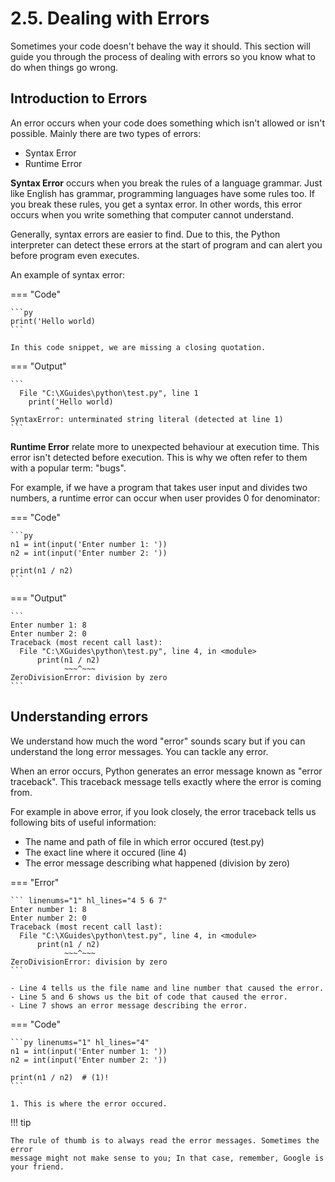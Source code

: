 # 2.5. Dealing with Errors
Sometimes your code doesn't behave the way it should. This section will guide you
through the process of dealing with errors so you know what to do when things go wrong.

## Introduction to Errors
An error occurs when your code does something which isn't allowed or isn't possible. Mainly
there are two types of errors:

- Syntax Error
- Runtime Error

**Syntax Error** occurs when you break the rules of a language grammar. Just like English
has grammar, programming languages have some rules too. If you break these rules, you get
a syntax error. In other words, this error occurs when you write something that computer
cannot understand.

Generally, syntax errors are easier to find. Due to this, the Python interpreter
can detect these errors at the start of program and can alert you before program
even executes.

An example of syntax error:

=== "Code"

    ```py
    print('Hello world)
    ```

    In this code snippet, we are missing a closing quotation.

=== "Output"

    ```
      File "C:\XGuides\python\test.py", line 1
        print('Hello world)
              ^
    SyntaxError: unterminated string literal (detected at line 1)
    ```

**Runtime Error** relate more to unexpected behaviour at execution time. This error
isn't detected before execution. This is why we often refer to them with a popular
term: "bugs".

For example, if we have a program that takes user input and divides two numbers, a
runtime error can occur when user provides 0 for denominator:

=== "Code"

    ```py
    n1 = int(input('Enter number 1: '))
    n2 = int(input('Enter number 2: '))

    print(n1 / n2)
    ```

=== "Output"

    ```
    Enter number 1: 8
    Enter number 2: 0
    Traceback (most recent call last):
      File "C:\XGuides\python\test.py", line 4, in <module>
          print(n1 / n2)
                ~~~^~~~
    ZeroDivisionError: division by zero
    ```

## Understanding errors
We understand how much the word "error" sounds scary but if you can understand the
long error messages. You can tackle any error.

When an error occurs, Python generates an error message known as "error traceback". This
traceback message tells exactly where the error is coming from.

For example in above error, if you look closely, the error traceback tells us following
bits of useful information:

- The name and path of file in which error occured (test.py)
- The exact line where it occured (line 4)
- The error message describing what happened (division by zero)

=== "Error"

    ``` linenums="1" hl_lines="4 5 6 7"
    Enter number 1: 8
    Enter number 2: 0
    Traceback (most recent call last):
      File "C:\XGuides\python\test.py", line 4, in <module>
          print(n1 / n2)
                ~~~^~~~
    ZeroDivisionError: division by zero
    ```

    - Line 4 tells us the file name and line number that caused the error.
    - Line 5 and 6 shows us the bit of code that caused the error.
    - Line 7 shows an error message describing the error.

=== "Code"

    ```py linenums="1" hl_lines="4"
    n1 = int(input('Enter number 1: '))
    n2 = int(input('Enter number 2: '))

    print(n1 / n2)  # (1)!
    ```

    1. This is where the error occured.

!!! tip

    The rule of thumb is to always read the error messages. Sometimes the error
    message might not make sense to you; In that case, remember, Google is your friend.

